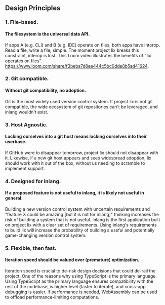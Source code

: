 ##  Design Principles

### 1. File-based.

#### The filesystem is the universal data API.

If apps A (e.g. CLI) and B (e.g. IDE) operate on files, both apps have interop.
Read a file, write a file, simple. The moment project lix breaks this
constraint, interop is lost. This Loom video illustrates the benefits of "lix
operates on files" https://www.loom.com/share/f3beba7d8ee444c5bc0dde8b5ad41624.

### 2. Git compatible.

#### Without git compatibility, no adoption.

Git is the most widely used version control system. If project lix is not git
compatible, the wide ecosystem of git repositories can't be leveraged, and
inlang wouldn't exist.

### 3. Host Agnostic.

#### Locking ourselves into a git host means locking ourselves into their userbase.

If GitHub were to disappear tomorrow, project lix should not disappear with
it. Likewise, if a new git host appears and sees widespread adoption, lix
should work with it out of the box, without us needing to scramble to implement
support.

### 4. Designed for inlang.

#### If a proposed feature is not useful to inlang, it is likely not useful in general.

Building a new version control system with uncertain requirements and "feature
X could be amazing [but it is not for inlang]" thinking increases the risk of
building a system that is not useful. Inlang is the first application built on
project lix with a clear set of requirements. Using inlang's requirements to
build lix will increase the probability of building a useful and potentially
game-changing version control system.

### 5. Flexible, then fast.

#### Iteration speed should be valued over (premature) optimization.

Iteration speed is crucial to de-risk design decisions that could de-rail the
project. One of the reasons why using TypeScript is the primary language. Using
TypeScript as the primary language ensures compatibility with the rest of the
codebase, is higher level (faster to iterate), and cross-app debugging is
easier. If performance is needed, WebAssembly can be used to offload
performance-limiting computations.
